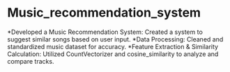 # Music_recommendation_system

*Developed a Music Recommendation System: Created a system to suggest similar songs based on user input.
*Data Processing: Cleaned and standardized music dataset for accuracy.
*Feature Extraction & Similarity Calculation: Utilized CountVectorizer and cosine_similarity to analyze and compare tracks.
